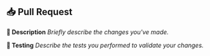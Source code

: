 ## 📥 Pull Request

**📘 Description**
_Briefly describe the changes you've made._

**🧪 Testing**
_Describe the tests you performed to validate your changes._

